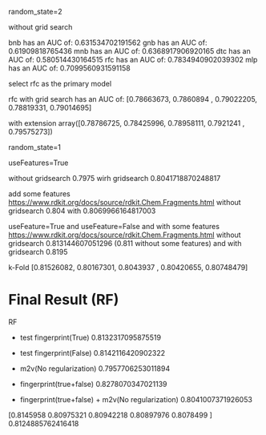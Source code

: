random_state=2

without grid search

bnb has an AUC of: 0.631534702191562
gnb has an AUC of: 0.61909818765436
mnb has an AUC of: 0.6368917906920165
dtc has an AUC of: 0.580514430164515
rfc has an AUC of: 0.7834940902039302
mlp has an AUC of: 0.7099560931591158

select rfc as the primary model

rfc with grid search has an AUC of: 
[0.78663673, 0.7860894 , 0.79022205, 0.78819331, 0.79014695]


with extension
array([0.78786725, 0.78425996, 0.78958111, 0.7921241 , 0.79575273])


random_state=1

useFeatures=True

without gridsearch
0.7975
wirh gridsearch
0.8041718870248817


add some features https://www.rdkit.org/docs/source/rdkit.Chem.Fragments.html
without gridsearch
0.804
with
0.8069966164817003

useFeature=True and useFeature=False and with some features https://www.rdkit.org/docs/source/rdkit.Chem.Fragments.html
without gridsearch
0.813144607051296 (0.811 without some features)
and with gridsearch
0.8195

k-Fold
[0.81526082, 0.80167301, 0.8043937 , 0.80420655, 0.80748479]


# Final Result (RF)
RF
* test fingerprint(True)
0.8132317095875519


* test fingerprint(False)
0.8142116420902322


* m2v(No regularization)
0.7957706253011894


* fingerprint(true+false)
0.8278070347021139


* fingerprint(true+false) + m2v(No regularization)
0.8041007371926053


[0.8145958  0.80975321 0.80942218 0.80897976 0.8078499 ]
0.8124885762416418
